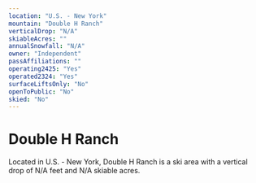 ```yaml
---
location: "U.S. - New York"
mountain: "Double H Ranch"
verticalDrop: "N/A"
skiableAcres: ""
annualSnowfall: "N/A"
owner: "Independent"
passAffiliations: ""
operating2425: "Yes"
operated2324: "Yes"
surfaceLiftsOnly: "No"
openToPublic: "No"
skied: "No"
---
```


# Double H Ranch

Located in U.S. - New York, Double H Ranch is a ski area with a vertical drop of N/A feet and N/A skiable acres.